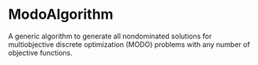 # ModoAlgorithm
A generic algorithm to generate all nondominated solutions for multiobjective discrete optimization (MODO) problems with any number of objective functions.
